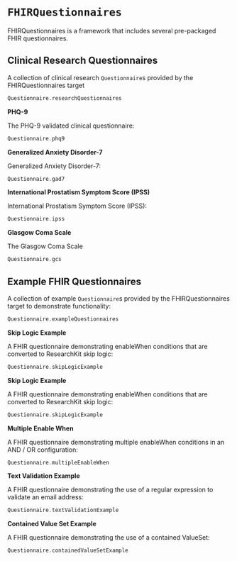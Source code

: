 # ``FHIRQuestionnaires``

FHIRQuestionnaires is a framework that includes several pre-packaged FHIR questionnaires.

<!--
                  
This source file is part of the ResearchKitOnFHIR open source project

SPDX-FileCopyrightText: 2022 Stanford Biodesign for Digital Health and the project authors (see CONTRIBUTORS.md)

SPDX-License-Identifier: MIT
             
-->

## Clinical Research Questionnaires

A collection of clinical research `Questionnaire`s provided by the FHIRQuestionnaires target
```swift
Questionnaire.researchQuestionnaires
```

**PHQ-9**

The PHQ-9 validated clinical questionnaire:
```swift
Questionnaire.phq9
```

**Generalized Anxiety Disorder-7**

Generalized Anxiety Disorder-7:
```swift
Questionnaire.gad7
```

**International Prostatism Symptom Score (IPSS)**

International Prostatism Symptom Score (IPSS):
```swift
Questionnaire.ipss
```

**Glasgow Coma Scale**

The Glasgow Coma Scale
```swift
Questionnaire.gcs
```


## Example FHIR Questionnaires

A collection of example `Questionnaire`s provided by the FHIRQuestionnaires target to demonstrate functionality:
```swift
Questionnaire.exampleQuestionnaires
```

**Skip Logic Example**

A FHIR questionnaire demonstrating enableWhen conditions that are converted to ResearchKit skip logic:
```swift
Questionnaire.skipLogicExample
```

**Skip Logic Example**

A FHIR questionnaire demonstrating enableWhen conditions that are converted to ResearchKit skip logic:
```swift
Questionnaire.skipLogicExample
```

**Multiple Enable When**

A FHIR questionnaire demonstrating multiple enableWhen conditions in an AND / OR configuration:
```swift
Questionnaire.multipleEnableWhen
```

**Text Validation Example**

A FHIR questionnaire demonstrating the use of a regular expression to validate an email address:
```swift
Questionnaire.textValidationExample
```

**Contained Value Set Example**

A FHIR questionnaire demonstrating the use of a contained ValueSet:
```swift
Questionnaire.containedValueSetExample
```
